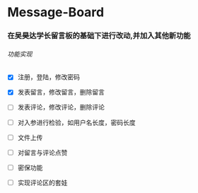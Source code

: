 # Message-Board

### 在吴昊达学长留言板的基础下进行改动,并加入其他新功能

###### 功能实现

- [x] 注册，登陆，修改密码
- [x] 发表留言，修改留言，删除留言
- [ ] 发表评论，修改评论，删除评论
- [ ] 对入参进行检验，如用户名长度，密码长度
- [ ] 文件上传
- [ ] 对留言与评论点赞
- [ ] 密保功能
- [ ] 实现评论区的套娃

